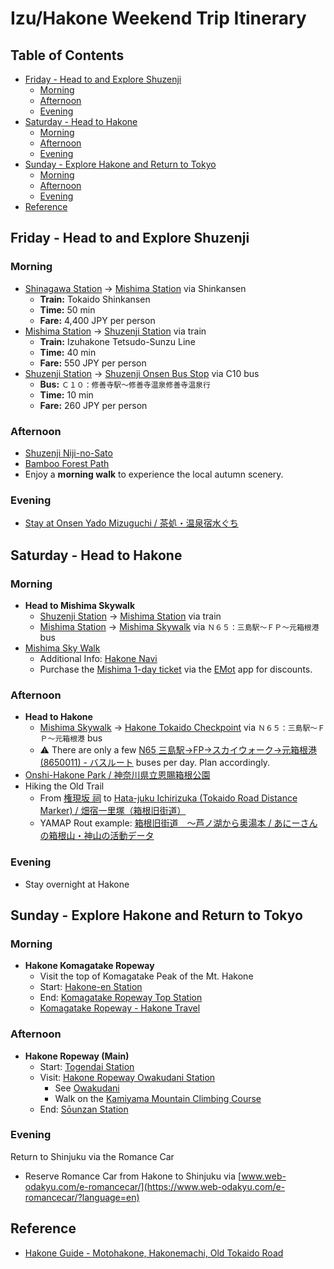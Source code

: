 # Izu/Hakone Weekend Trip Itinerary


## Table of Contents <!-- omit in toc -->

* [Friday - Head to and Explore Shuzenji](#friday---head-to-and-explore-shuzenji)
  * [Morning](#morning)
  * [Afternoon](#afternoon)
  * [Evening](#evening)
* [Saturday - Head to Hakone](#saturday---head-to-hakone)
  * [Morning](#morning-1)
  * [Afternoon](#afternoon-1)
  * [Evening](#evening-1)
* [Sunday - Explore Hakone and Return to Tokyo](#sunday---explore-hakone-and-return-to-tokyo)
  * [Morning](#morning-2)
  * [Afternoon](#afternoon-2)
  * [Evening](#evening-2)
* [Reference](#reference)


## Friday - Head to and Explore Shuzenji


### Morning

* [Shinagawa Station](https://maps.app.goo.gl/YNFDU7237s9uoLkk9) → [Mishima Station](https://maps.app.goo.gl/AzxpqtjY8KGoAmpWA) via Shinkansen
  * **Train:** Tokaido Shinkansen
  * **Time:** 50 min
  * **Fare:** 4,400 JPY per person
* [Mishima Station](https://maps.app.goo.gl/AzxpqtjY8KGoAmpWA) → [Shuzenji Station](https://maps.app.goo.gl/jir8kSymdUf2Uz3v5) via train
  * **Train:** Izuhakone Tetsudo-Sunzu Line
  * **Time:** 40 min
  * **Fare:** 550 JPY per person
* [Shuzenji Station](https://maps.app.goo.gl/jir8kSymdUf2Uz3v5) → [Shuzenji Onsen Bus Stop](https://maps.app.goo.gl/iKYTN28Qb95CsZcA6) via C10 bus
  * **Bus:** `Ｃ１０：修善寺駅～修善寺温泉修善寺温泉行`
  * **Time:** 10 min
  * **Fare:** 260 JPY per person


### Afternoon

* [Shuzenji Niji-no-Sato](https://goo.gl/maps/SVSwhX5QZa1aVSmR7)
* [Bamboo Forest Path](https://goo.gl/maps/4T7LpZogkmRuN1t58)
* Enjoy a **morning walk** to experience the local autumn scenery.


### Evening

* [Stay at Onsen Yado Mizuguchi / 茶処・温泉宿水ぐち](https://goo.gl/maps/ti4YN2V9TAAPcoFM7)


## Saturday - Head to Hakone


### Morning

* **Head to Mishima Skywalk**
  * [Shuzenji Station](https://maps.app.goo.gl/jir8kSymdUf2Uz3v5) → [Mishima Station](https://maps.app.goo.gl/AzxpqtjY8KGoAmpWA) via train
  * [Mishima Station](https://maps.app.goo.gl/AzxpqtjY8KGoAmpWA) → [Mishima Skywalk](https://maps.app.goo.gl/zAxVNayHnP87DB6r6) via `Ｎ６５：三島駅～ＦＰ～元箱根港` bus
* [Mishima Sky Walk](https://goo.gl/maps/GDfZuQpMNSbRYSrm6)
  * Additional Info: [Hakone Navi](https://www.hakonenavi.jp/international/en/spot/252)
  * Purchase the [Mishima 1-day ticket](https://www.emot.jp/service/detail/tokaibus_mishimaru.html) via the [EMot](https://apps.apple.com/us/app/id1472652885?l=en) app for discounts.


### Afternoon

* **Head to Hakone**
  * [Mishima Skywalk](https://maps.app.goo.gl/zAxVNayHnP87DB6r6) → [Hakone Tokaido Checkpoint](https://goo.gl/maps/Aykm9qHBjAea5nso9) via `Ｎ６５：三島駅～ＦＰ～元箱根港` bus
  * ⚠️ There are only a few [N65 三島駅→FP→スカイウォーク→元箱根港(8650011) - バスルート](https://bus-routes.net/gtfs_line.php?roid=17549) buses per day. Plan accordingly.
* [Onshi-Hakone Park / 神奈川県立恩賜箱根公園](https://goo.gl/maps/BqRdgQ18cxQJygw8A)
* Hiking the Old Trail
  * From [権現坂 祠](https://maps.app.goo.gl/zYMzKJqNJKZERRgX9) to [Hata-juku Ichirizuka (Tokaido Road Distance Marker) / 畑宿一里塚（箱根旧街道）](https://maps.app.goo.gl/1QngwsfT2ZxpWyBs8)
  * YAMAP Rout example: [箱根旧街道　～芦ノ湖から奥湯本 / あにーさんの箱根山・神山の活動データ](https://yamap.com/activities/148309)


### Evening

* Stay overnight at Hakone


## Sunday - Explore Hakone and Return to Tokyo


### Morning

* **Hakone Komagatake Ropeway**
  * Visit the top of Komagatake Peak of the Mt. Hakone
  * Start: [Hakone-en Station](https://goo.gl/maps/TDGrSkYFBxJ8QuuEA)
  * End: [Komagatake Ropeway Top Station](https://maps.app.goo.gl/EtnHLiFoGouufQq7A)
  * [Komagatake Ropeway - Hakone Travel](https://www.japan-guide.com/e/e5224.html)


### Afternoon

* **Hakone Ropeway (Main)**
  * Start: [Togendai Station](https://maps.app.goo.gl/K5qm3HJetYsteZty9)
  * Visit: [Hakone Ropeway Owakudani Station](https://maps.app.goo.gl/pm7XKPGPGeHHyf6z5)
    * See [Owakudani](https://maps.app.goo.gl/pm7XKPGPGeHHyf6z5)
    * Walk on the [Kamiyama Mountain Climbing Course](https://maps.app.goo.gl/tuyMtf4Ay3HsTr9y5)
  * End: [Sōunzan Station](https://maps.app.goo.gl/TgqemtbVonxsXNPTA)


### Evening

Return to Shinjuku via the Romance Car
* Reserve Romance Car from Hakone to Shinjuku via [www.web-odakyu.com/e-romancecar/](https://www.web-odakyu.com/e-romancecar/?language=en)


## Reference

* [Hakone Guide - Motohakone, Hakonemachi, Old Tokaido Road](https://www.hakonenavi.jp/international/en/destination/motohakone)
